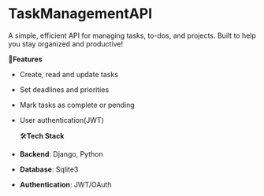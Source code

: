 # **TaskManagementAPI**
A simple, efficient API for managing tasks, to-dos, and projects. Built to help you stay organized and productive!

🚀**Features**
- Create, read and update tasks
- Set deadlines and priorities
- Mark tasks as complete or pending
- User authentication(JWT)

  🛠**Tech Stack**
- **Backend**: Django, Python
- **Database**: Sqlite3
- **Authentication**: JWT/OAuth
